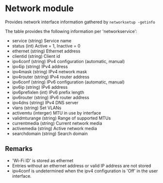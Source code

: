 Network module
==============

Provides network interface information gathered by `networksetup -getinfo`

The table provides the following information per 'networkservice':

* service (string) Service name
* status (int) Active = 1, Inactive = 0
* ethernet (string) Ethernet address
* clientid (string) Client id
* ipv4conf (string) IPv4 configuration (automatic, manual)
* ipv4ip (string) IPv4 address
* ipv4mask (string) IPv4 network mask
* ipv4router (string) IPv4 router address
* ipv6conf (string) IPv6 configuration (automatic, manual)
* ipv6ip (string) IPv6 address
* ipv6prefixlen (int) IPv6 prefix length
* ipv6router (string) IPv6 router address
* ipv4dns (string) IPv4 DNS server
* vlans (string) Set VLANs
* activemtu (interger) MTU in use by interface
* validmturange (string) Range of supported MTUs
* currentmedia (string) Current network media
* activemedia (string) Active network media
* searchdomain (string) Search domain

Remarks
---

* 'Wi-Fi ID' is stored as ethernet
* Entries without an ethernet address or valid IP address are not stored
* ipv4conf is undetermined when the ipv4 configuration is 'Off' in the user interface.